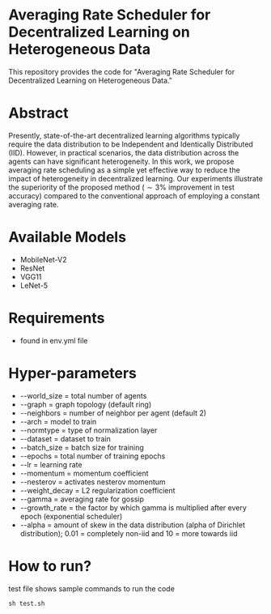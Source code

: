 # Averaging Rate Scheduler for Decentralized Learning on Heterogeneous Data
This repository provides the code for "Averaging Rate Scheduler for Decentralized Learning on Heterogeneous Data."

# Abstract
Presently, state-of-the-art decentralized learning algorithms typically require the data distribution to be Independent and Identically Distributed (IID). However, in practical scenarios, the data distribution across the agents can have significant heterogeneity. In this work, we propose averaging rate scheduling as a simple yet effective way to reduce the impact of heterogeneity in decentralized learning. Our experiments illustrate the superiority of the proposed method ($\sim 3\%$ improvement in test accuracy) compared to the conventional approach of employing a constant averaging rate.

# Available Models
* MobileNet-V2
* ResNet
* VGG11
* LeNet-5

# Requirements
* found in env.yml file

# Hyper-parameters
* --world_size   = total number of agents
* --graph        = graph topology (default ring)
* --neighbors    = number of neighbor per agent (default 2)
* --arch         = model to train
* --normtype     = type of normalization layer
* --dataset      = dataset to train
* --batch_size   = batch size for training
* --epochs       = total number of training epochs
* --lr           = learning rate
* --momentum     = momentum coefficient
* --nesterov     = activates nesterov momentum
* --weight_decay = L2 regularization coefficient
* --gamma        = averaging rate for gossip 
* --growth_rate  = the factor by which gamma is multiplied after every epoch (exponential scheduler)
* --alpha        = amount of skew in the data distribution (alpha of Dirichlet distribution); 0.01 = completely non-iid and 10 = more towards iid

# How to run?

test file shows sample commands to run the code
```
sh test.sh
```


